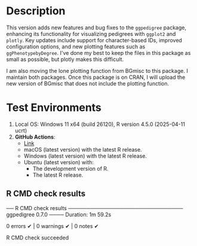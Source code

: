 
# Description
This version adds new features and bug fixes to the `ggpedigree` package, enhancing its functionality for visualizing pedigrees with `ggplot2` and `plotly`. Key updates include support for character-based IDs, improved configuration options, and new plotting features such as `ggPhenotypebyDegree`. I've done my best to keep the files in this package as small as possible, but plotly makes this difficult.

I am also moving the lone plotting function from BGmisc to this package. I maintain both packages. Once this package is on CRAN, I will upload the new version of BGmisc that does not include the plotting function. 

# Test Environments

1. Local OS: Windows 11 x64 (build 26120), R version 4.5.0 (2025-04-11 ucrt)
2. **GitHub Actions**:  
    - [Link](https://github.com/R-Computing-Lab/ggpedigree/actions/runs/15547086987)
    - macOS (latest version) with the latest R release.
    - Windows (latest version) with the latest R release.
    - Ubuntu (latest version) with:
        - The development version of R.
        - The latest R release.


## R CMD check results

── R CMD check results ─────────────────────────────── ggpedigree 0.7.0 ────
Duration: 1m 59.2s

0 errors ✔ | 0 warnings ✔ | 0 notes ✔

R CMD check succeeded
